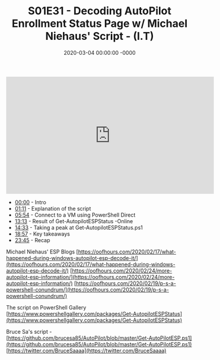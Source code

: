 ﻿---
layout: post
title: "S01E31 - Decoding AutoPilot Enrollment Status Page w/ Michael Niehaus' Script - (I.T)"
date: 2020-03-04 00:00:00 -0000
categories:
---

<iframe loading="lazy" width="560" height="315" src="https://www.youtube.com/embed/mG6JQNHvEWs" title="YouTube video player" frameborder="0" allow="accelerometer; autoplay; clipboard-write; encrypted-media; gyroscope; picture-in-picture" allowfullscreen></iframe>

* [00:00](https://www.youtube.com/watch?v=mG6JQNHvEWs&t=0s) - Intro
* [01:11](https://www.youtube.com/watch?v=mG6JQNHvEWs&t=71s) - Explanation of the script
* [05:54](https://www.youtube.com/watch?v=mG6JQNHvEWs&t=354s) - Connect to a VM using PowerShell Direct
* [13:13](https://www.youtube.com/watch?v=mG6JQNHvEWs&t=793s) - Result of Get-AutopilotESPStatus -Online
* [14:33](https://www.youtube.com/watch?v=mG6JQNHvEWs&t=873s) - Taking a peak at Get-AutopilotESPStatus.ps1
* [18:57](https://www.youtube.com/watch?v=mG6JQNHvEWs&t=1137s) - Key takeaways
* [23:45](https://www.youtube.com/watch?v=mG6JQNHvEWs&t=1425s) - Recap

Michael Niehaus' ESP Blogs
[https://oofhours.com/2020/02/17/what-happened-during-windows-autopilot-esp-decode-it/](https://oofhours.com/2020/02/17/what-happened-during-windows-autopilot-esp-decode-it/)
[https://oofhours.com/2020/02/24/more-autopilot-esp-information/](https://oofhours.com/2020/02/24/more-autopilot-esp-information/)
[https://oofhours.com/2020/02/19/p-s-a-powershell-conundrum/](https://oofhours.com/2020/02/19/p-s-a-powershell-conundrum/)

The script on PowerShell Gallery
[https://www.powershellgallery.com/packages/Get-AutopilotESPStatus](https://www.powershellgallery.com/packages/Get-AutopilotESPStatus)

Bruce Sa's script - [https://github.com/brucesa85/AutoPilot/blob/master/Get-AutoPilotESP.ps1](https://github.com/brucesa85/AutoPilot/blob/master/Get-AutoPilotESP.ps1)
[https://twitter.com/BruceSaaaa](https://twitter.com/BruceSaaaa)

